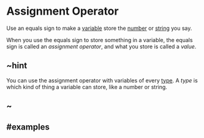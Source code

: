 # Assignment Operator

Use an equals sign to make a [variable](/blocks/variables/var) store the [number](/types/number) or [string](/types/string) you say.

When you use the equals sign to store something in a variable, the equals sign is called an *assignment operator*, and what you store is called a *value*.

## ~hint

You can use the assignment operator with variables of every [type](/types). A *type* is which kind of thing a variable can store, like a number or string.

## ~

## #examples